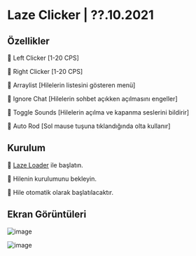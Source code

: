 # Laze Clicker | ??.10.2021
## Özellikler

🔰 Left Clicker [1-20 CPS]

🔰 Right Clicker [1-20 CPS]

🔰 Arraylist [Hilelerin listesini gösteren menü]

🔰 Ignore Chat [Hilelerin sohbet açıkken açılmasını engeller]

🔰 Toggle Sounds [Hilelerin açılma ve kapanma seslerini bildirir]

🔰 Auto Rod [Sol mause tuşuna tıklandığında olta kullanır]

## Kurulum

💠 [Laze Loader](https://github.com/aaleaf/Laze/releases) ile başlatın.

💠 Hilenin kurulumunu bekleyin.

💠 Hile otomatik olarak başlatılacaktır.

## Ekran Görüntüleri

![image](https://user-images.githubusercontent.com/45121448/130863644-76cea607-0f1d-463e-bffb-6b6b38bac5d0.png)

![image](https://user-images.githubusercontent.com/45121448/130863675-0b152c0f-dbe7-40ba-995a-cfb31dbca650.png)

